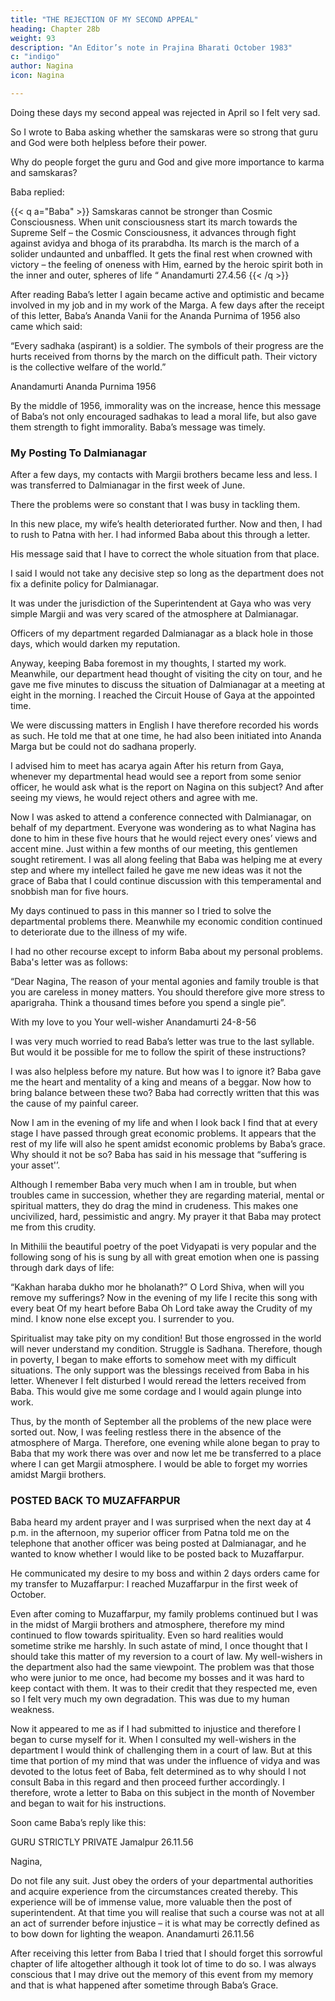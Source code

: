```yaml
---
title: "THE REJECTION OF MY SECOND APPEAL"
heading: Chapter 28b
weight: 93
description: "An Editor’s note in Prajina Bharati October 1983"
c: "indigo"
author: Nagina
icon: Nagina

---
```



Doing these days my second appeal was rejected in April so I felt very sad.

<!-- I do not know why I did not feel such pain even when I was first demoted or when my first appeal was rejected. -->

So I wrote to Baba asking whether the samskaras were so strong that guru and God were both helpless before their power.

Why do people forget the guru and God and give more importance to karma and samskaras?

<!-- Kindly do not allow so much
importance to gain ground, otherwise humanity will repeat its mistakes again.  -->

<!-- Baba sent me a reply, which is highly educative, and encouraging and which redressed my
mental torture: -->

Baba replied:

{{< q a="Baba" >}}
Samskaras cannot be stronger than Cosmic Consciousness. When unit consciousness start its march towards the Supreme Self – the Cosmic Consciousness, it advances through fight against avidya and bhoga of its prarabdha. Its march is the march of a solider undaunted and unbaffled. It gets the final rest when crowned with victory – the feeling of oneness with Him, earned by the heroic spirit both in the inner and outer, spheres of life “ Anandamurti 27.4.56
{{< /q >}}


After reading Baba’s letter I again became active and optimistic and became involved in my job and in my work of the Marga. A few days after the receipt of this letter, Baba’s Ananda Vanii for the Ananda Purnima of 1956 also came which said: 

“Every sadhaka (aspirant) is a soldier. The symbols of their
progress are the hurts received from thorns by the march on the difficult path.
Their victory is the collective welfare of the world.”

Anandamurti
Ananda Purnima 1956

<!-- It is not easy to grasp fully the significance of Revered Baba’s messages. Even
so I give below what I understood of the above message. -->

<!-- The life of a sadhaka like that of a soldier is really full of difficulties and pains.
Sadhana is a process to rise above pains and pleasure. Therefore a good Sadhaka
alone can be a good soldier. The soldier of a sadhaka advances smilingly on the most
difficult terrain as he fights against all types of odds. Difficulties are only signposts of
his success and are good indications of his progress. A good soldier is always thinking
of the collective welfare and with this object in view, he advances further. Surely
success will come to such a soldier. This message of Baba encouraged all the
sadhakas immensely. Without courage neither a soldier nor a sadhaka can progress
forward.  -->

By the middle of 1956, immorality was on the increase, hence this message of Baba’s not only encouraged sadhakas to lead a moral life, but also gave them strength to fight immorality. Baba’s message was timely.


### My Posting To Dalmianagar

After a few days, my contacts with Margii brothers became less and less. I was transferred to Dalmianagar in the first week of June. 

There the problems were so constant that I was busy in tackling them.

In this new place, my wife’s health deteriorated further. Now and then, I had to rush to Patna with her. I had informed Baba about this through a letter.

<!-- Even so, now and then I did manage to take some time for Marga work. But success in this work at this time was negligible. There were so many problems that I wrote to Baba that I was thinking to ask for a transfer and asked for His advice.

There came a message from  -->

His message said that I have to correct the whole situation from that place.

I said I would not take any decisive step so long as the department does not fix a definite policy for Dalmianagar. 

It was under the jurisdiction of the Superintendent at Gaya who was very simple Margii and was very scared of the atmosphere at Dalmianagar. 

Officers of my department regarded Dalmianagar as a black hole in those days, which would darken my reputation.

Anyway, keeping Baba foremost in my thoughts, I started my work. Meanwhile, our department head thought of visiting the city on tour, and he gave me five minutes to discuss the situation of Dalmianagar at a meeting at eight in the morning. I reached the Circuit House of Gaya at the appointed time.

<!-- At eight I presented myself before my head. I remembered Baba and began to talk about the administration at Dalmianagar. I had only mentioned a few things and my five minutes were over and therefore I stopped. When my boss enquired as to why I had stopped, I pointed out that my time was over. He asked me to resume.

Again I remembered Baba. During this discussion, when some messenger entered from
another officer, my boss felt very annoyed. 

There were others waiting for consultation, but he did not heed this. Even so, it was good of my boss that he started to agree with me. That day, five minutes extended into five hours. My discussion with this boss for such a long time was a mater of wonder. My departmental colleagues or even very senior officers used to get hardly ten minutes with him. 

All this was possible only
through Baba’s grace. At the end of the discussion, my boss enquired about my
personal well being. 

I told him that he had put me from frying pan into the fire and now are enquiring about my welfare. I was happy at Muzaffarpur and he transferred me within 6 months to Dalmianagar. 

He said that the chaos there forced him to put me to this inconvenience. Then he enquired as to how be could help me now?

I said, “ Excuse me Sir, I do not rely on help from man. Man himself is miserable. What help can be one man render to another man?”

As I said this be got up from his chair and embraced me and said, “ I wish I could have this much mental strength in me”. -->

We were discussing matters in English I have therefore recorded his words as such. He told me that at one time, he had also been initiated into Ananda Marga but be could not do sadhana properly. 

I advised him to meet has acarya again After his return from Gaya, whenever my departmental head would see a report from some senior officer, he would ask what is the report on Nagina on this subject? And after seeing my views, he would reject others and agree with me.

Now I was asked to attend a conference connected with Dalmianagar, on behalf of my department. Everyone was wondering as to what Nagina has done to him in these five hours that he would reject every ones’ views and accent mine. Just within a few months of our meeting, this gentlemen sought retirement. I was all along feeling that Baba was helping me at every step and where my intellect failed he gave me new ideas was it not the grace of Baba that I could continue discussion with this temperamental and snobbish man for five hours.

My days continued to pass in this manner so I tried to solve the departmental problems there. Meanwhile my economic condition continued to deteriorate due to the illness of my wife. 

I had no other recourse except to inform Baba about my personal problems. Baba's letter was as follows:

“Dear Nagina, 
The reason of your mental agonies and family trouble is that you are careless in money matters. You should therefore give more stress to aparigraha. Think a thousand times before you spend a single pie”.

With my love to you
Your well-wisher
Anandamurti
24-8-56

I was very much worried to read Baba’s letter was true to the last syllable. But
would it be possible for me to follow the spirit of these instructions?

I was also helpless before my nature. But how was I to ignore it? Baba gave me
the heart and mentality of a king and means of a beggar. Now how to bring balance
between these two? Baba had correctly written that this was the cause of my painful
career.

Now I am in the evening of my life and when I look back I find that at every
stage I have passed through great economic problems. It appears that the rest of my
life will also he spent amidst economic problems by Baba’s grace. Why should it not be
so? Baba has said in his message that “suffering is your asset'’. 

Although I remember
Baba very much when I am in trouble, but when troubles came in succession, whether
they are regarding material, mental or spiritual matters, they do drag the mind in
crudeness. This makes one uncivilized, hard, pessimistic and angry. My prayer it that
Baba may protect me from this crudity.

In Mithilii the beautiful poetry of the poet Vidyapati is very popular and the
following song of his is sung by all with great emotion when one is passing through
dark days of life:

“Kakhan haraba dukho mor he bholanath?”
O Lord Shiva, when will you remove my sufferings?
Now in the evening of my life
I recite this song with every beat
Of my heart before Baba
Oh Lord take away the
Crudity of my mind.
I know none else except you.
I surrender to you.

Spiritualist may take pity on my condition! But those engrossed in the world will
never understand my condition. Struggle is Sadhana. Therefore, though in poverty, I
began to make efforts to somehow meet with my difficult situations. The only support
was the blessings received from Baba in his letter. Whenever I felt disturbed I would
reread the letters received from Baba. This would give me some cordage and I would
again plunge into work.

Thus, by the month of September all the problems of the new place were sorted
out. Now, I was feeling restless there in the absence of the atmosphere of Marga.
Therefore, one evening while alone began to pray to Baba that my work there was over
and now let me be transferred to a place where I can get Margii atmosphere. I would
be able to forget my worries amidst Margii brothers.


### POSTED BACK TO MUZAFFARPUR

Baba heard my ardent prayer and I was surprised when the next day at 4 p.m.
in the afternoon, my superior officer from Patna told me on the telephone that another
officer was being posted at Dalmianagar, and he wanted to know whether I would like
to be posted back to Muzaffarpur. 

He communicated my desire to my boss and within 2 days orders came for my transfer to Muzaffarpur: I reached Muzaffarpur in the first week of October.

<!-- Great is the Lord, and great are His ways of giving Grace. First the web of
problems would torture the mind and then his kindness would bring peace and
tranquillity Great is my Baba that he gives the taste of the bitter and the sweet in such
harmonious succession. -->

Even after coming to Muzaffarpur, my family problems continued but I was in
the midst of Margii brothers and atmosphere, therefore my mind continued to flow
towards spirituality. Even so hard realities would sometime strike me harshly. In such astate of mind, I once thought that I should take this matter of my reversion to a court of
law. My well-wishers in the department also had the same viewpoint. The problem was
that those who were junior to me once, had become my bosses and it was hard to keep
contact with them. It was to their credit that they respected me, even so I felt very much
my own degradation. This was due to my human weakness.

Now it appeared to me as if I had submitted to injustice and therefore I began to
curse myself for it. When I consulted my well-wishers in the department I would think of
challenging them in a court of law. But at this time that portion of my mind that was
under the influence of vidya and was devoted to the lotus feet of Baba, felt determined
as to why should I not consult Baba in this regard and then proceed further accordingly.
I therefore, wrote a letter to Baba on this subject in the month of November and began
to wait for his instructions. 

Soon came Baba’s reply like this:

GURU
STRICTLY PRIVATE
Jamalpur 26.11.56


Nagina,

Do not file any suit. Just obey the orders of your departmental
authorities and acquire experience from the circumstances created thereby. This
experience will be of immense value, more valuable then the post of
superintendent. At that time you will realise that such a course was not at all an
act of surrender before injustice – it is what may be correctly defined as to bow
down for lighting the weapon.
Anandamurti 26.11.56

After receiving this letter from Baba I tried that I should forget this sorrowful
chapter of life altogether although it took lot of time to do so. I was always conscious
that I may drive out the memory of this event from my memory and that is what
happened after sometime through Baba’s Grace.

